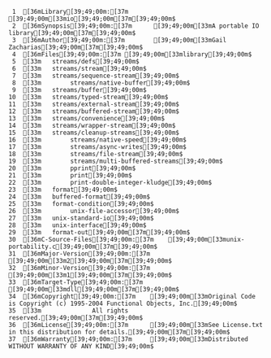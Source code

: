      1	[36mLibrary[39;49;00m:[37m       [39;49;00m[33mio[39;49;00m[37m[39;49;00m$
     2	[36mSynopsis[39;49;00m:[37m      [39;49;00m[33mA portable IO library[39;49;00m[37m[39;49;00m$
     3	[36mAuthor[39;49;00m:[37m        [39;49;00m[33mGail Zacharias[39;49;00m[37m[39;49;00m$
     4	[36mFiles[39;49;00m:[37m	[39;49;00m[33mlibrary[39;49;00m$
     5	[33m	streams/defs[39;49;00m$
     6	[33m	streams/stream[39;49;00m$
     7	[33m	streams/sequence-stream[39;49;00m$
     8	[33m        streams/native-buffer[39;49;00m$
     9	[33m	streams/buffer[39;49;00m$
    10	[33m	streams/typed-stream[39;49;00m$
    11	[33m	streams/external-stream[39;49;00m$
    12	[33m	streams/buffered-stream[39;49;00m$
    13	[33m	streams/convenience[39;49;00m$
    14	[33m	streams/wrapper-stream[39;49;00m$
    15	[33m	streams/cleanup-streams[39;49;00m$
    16	[33m        streams/native-speed[39;49;00m$
    17	[33m        streams/async-writes[39;49;00m$
    18	[33m        streams/file-stream[39;49;00m$
    19	[33m        streams/multi-buffered-streams[39;49;00m$
    20	[33m        pprint[39;49;00m$
    21	[33m        print[39;49;00m$
    22	[33m        print-double-integer-kludge[39;49;00m$
    23	[33m	format[39;49;00m$
    24	[33m	buffered-format[39;49;00m$
    25	[33m	format-condition[39;49;00m$
    26	[33m        unix-file-accessor[39;49;00m$
    27	[33m	unix-standard-io[39;49;00m$
    28	[33m	unix-interface[39;49;00m$
    29	[33m	format-out[39;49;00m[37m[39;49;00m$
    30	[36mC-Source-Files[39;49;00m:[37m	[39;49;00m[33munix-portability.c[39;49;00m[37m[39;49;00m$
    31	[36mMajor-Version[39;49;00m:[37m [39;49;00m[33m2[39;49;00m[37m[39;49;00m$
    32	[36mMinor-Version[39;49;00m:[37m [39;49;00m[33m1[39;49;00m[37m[39;49;00m$
    33	[36mTarget-Type[39;49;00m:[37m   [39;49;00m[33mdll[39;49;00m[37m[39;49;00m$
    34	[36mCopyright[39;49;00m:[37m    [39;49;00m[33mOriginal Code is Copyright (c) 1995-2004 Functional Objects, Inc.[39;49;00m$
    35	[33m              All rights reserved.[39;49;00m[37m[39;49;00m$
    36	[36mLicense[39;49;00m:[37m      [39;49;00m[33mSee License.txt in this distribution for details.[39;49;00m[37m[39;49;00m$
    37	[36mWarranty[39;49;00m:[37m     [39;49;00m[33mDistributed WITHOUT WARRANTY OF ANY KIND[39;49;00m$
